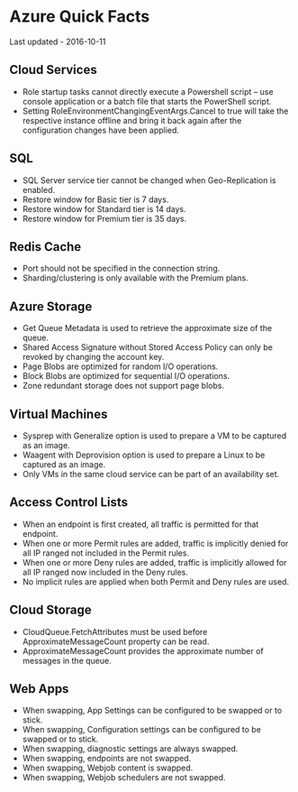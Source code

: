 # Azure Quick Facts
Last updated - 2016-10-11

## Cloud Services
* Role startup tasks cannot directly execute a Powershell script – use console application or a batch file that starts the PowerShell script.
* Setting RoleEnvironmentChangingEventArgs.Cancel to true will take the respective instance offline and bring it back again after the configuration changes have been applied.

## SQL
* SQL Server service tier cannot be changed when Geo-Replication is enabled.
* Restore window for Basic tier is 7 days.
* Restore window for Standard tier is 14 days.
* Restore window for Premium tier is 35 days.

## Redis Cache
* Port should not be specified in the connection string.
* Sharding/clustering is only available with the Premium plans.

## Azure Storage
* Get Queue Metadata is used to retrieve the approximate size of the queue.
* Shared Access Signature without Stored Access Policy can only be revoked by changing the account key.
* Page Blobs are optimized for random I/O operations.
* Block Blobs are optimized for sequential I/O operations.
* Zone redundant storage does not support page blobs.

## Virtual Machines
* Sysprep with Generalize option is used to prepare a VM to be captured as an image.
* Waagent with Deprovision option is used to prepare a Linux to be captured as an image.
* Only VMs in the same cloud service can be part of an availability set.

## Access Control Lists
* When an endpoint is first created, all traffic is permitted for that endpoint.
* When one or more Permit rules are added, traffic is implicitly denied for all IP ranged not included in the Permit rules.
* When one or more Deny rules are added, traffic is implicitly allowed for all IP ranged now included in the Deny rules.
* No implicit rules are applied when both Permit and Deny rules are used.

## Cloud Storage
* CloudQueue.FetchAttributes must be used before ApproximateMessageCount property can be read. 
* ApproximateMessageCount provides the approximate number of messages in the queue.

## Web Apps
* When swapping, App Settings can be configured to be swapped or to stick.
* When swapping, Configuration settings can be configured to be swapped or to stick.
* When swapping, diagnostic settings are always swapped.
* When swapping, endpoints are not swapped.
* When swapping, Webjob content is swapped.
* When swapping, Webjob schedulers are not swapped.
